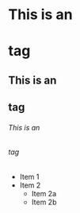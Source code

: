 # This is an <h1> tag 
## This is an <h2> tag
###### This is an <h6> tag
  
* Item 1
* Item 2  
  * Item 2a  
  * Item 2b

